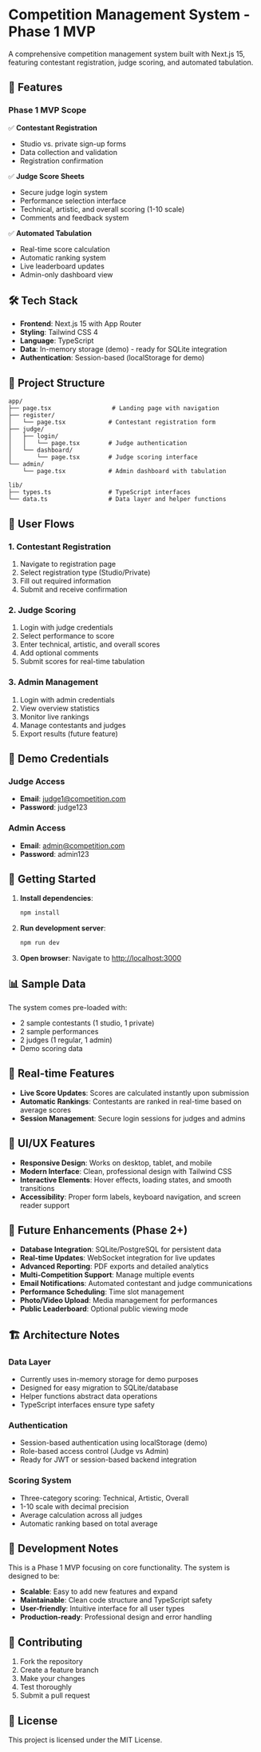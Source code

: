 # Competition Management System - Phase 1 MVP

A comprehensive competition management system built with Next.js 15, featuring contestant registration, judge scoring, and automated tabulation.

## 🚀 Features

### Phase 1 MVP Scope

✅ **Contestant Registration**
- Studio vs. private sign-up forms
- Data collection and validation
- Registration confirmation

✅ **Judge Score Sheets**
- Secure judge login system
- Performance selection interface
- Technical, artistic, and overall scoring (1-10 scale)
- Comments and feedback system

✅ **Automated Tabulation**
- Real-time score calculation
- Automatic ranking system
- Live leaderboard updates
- Admin-only dashboard view

## 🛠 Tech Stack

- **Frontend**: Next.js 15 with App Router
- **Styling**: Tailwind CSS 4
- **Language**: TypeScript
- **Data**: In-memory storage (demo) - ready for SQLite integration
- **Authentication**: Session-based (localStorage for demo)

## 📁 Project Structure

```
app/
├── page.tsx                 # Landing page with navigation
├── register/
│   └── page.tsx            # Contestant registration form
├── judge/
│   ├── login/
│   │   └── page.tsx        # Judge authentication
│   └── dashboard/
│       └── page.tsx        # Judge scoring interface
└── admin/
    └── page.tsx            # Admin dashboard with tabulation

lib/
├── types.ts                # TypeScript interfaces
└── data.ts                 # Data layer and helper functions
```

## 🎯 User Flows

### 1. Contestant Registration
1. Navigate to registration page
2. Select registration type (Studio/Private)
3. Fill out required information
4. Submit and receive confirmation

### 2. Judge Scoring
1. Login with judge credentials
2. Select performance to score
3. Enter technical, artistic, and overall scores
4. Add optional comments
5. Submit scores for real-time tabulation

### 3. Admin Management
1. Login with admin credentials
2. View overview statistics
3. Monitor live rankings
4. Manage contestants and judges
5. Export results (future feature)

## 🔐 Demo Credentials

### Judge Access
- **Email**: judge1@competition.com
- **Password**: judge123

### Admin Access
- **Email**: admin@competition.com
- **Password**: admin123

## 🚀 Getting Started

1. **Install dependencies**:
   ```bash
   npm install
   ```

2. **Run development server**:
   ```bash
   npm run dev
   ```

3. **Open browser**:
   Navigate to [http://localhost:3000](http://localhost:3000)

## 📊 Sample Data

The system comes pre-loaded with:
- 2 sample contestants (1 studio, 1 private)
- 2 sample performances
- 2 judges (1 regular, 1 admin)
- Demo scoring data

## 🔄 Real-time Features

- **Live Score Updates**: Scores are calculated instantly upon submission
- **Automatic Rankings**: Contestants are ranked in real-time based on average scores
- **Session Management**: Secure login sessions for judges and admins

## 🎨 UI/UX Features

- **Responsive Design**: Works on desktop, tablet, and mobile
- **Modern Interface**: Clean, professional design with Tailwind CSS
- **Interactive Elements**: Hover effects, loading states, and smooth transitions
- **Accessibility**: Proper form labels, keyboard navigation, and screen reader support

## 🔮 Future Enhancements (Phase 2+)

- **Database Integration**: SQLite/PostgreSQL for persistent data
- **Real-time Updates**: WebSocket integration for live updates
- **Advanced Reporting**: PDF exports and detailed analytics
- **Multi-Competition Support**: Manage multiple events
- **Email Notifications**: Automated contestant and judge communications
- **Performance Scheduling**: Time slot management
- **Photo/Video Upload**: Media management for performances
- **Public Leaderboard**: Optional public viewing mode

## 🏗 Architecture Notes

### Data Layer
- Currently uses in-memory storage for demo purposes
- Designed for easy migration to SQLite/database
- Helper functions abstract data operations
- TypeScript interfaces ensure type safety

### Authentication
- Session-based authentication using localStorage (demo)
- Role-based access control (Judge vs Admin)
- Ready for JWT or session-based backend integration

### Scoring System
- Three-category scoring: Technical, Artistic, Overall
- 1-10 scale with decimal precision
- Average calculation across all judges
- Automatic ranking based on total average

## 📝 Development Notes

This is a Phase 1 MVP focusing on core functionality. The system is designed to be:
- **Scalable**: Easy to add new features and expand
- **Maintainable**: Clean code structure and TypeScript safety
- **User-friendly**: Intuitive interface for all user types
- **Production-ready**: Professional design and error handling

## 🤝 Contributing

1. Fork the repository
2. Create a feature branch
3. Make your changes
4. Test thoroughly
5. Submit a pull request

## 📄 License

This project is licensed under the MIT License.
